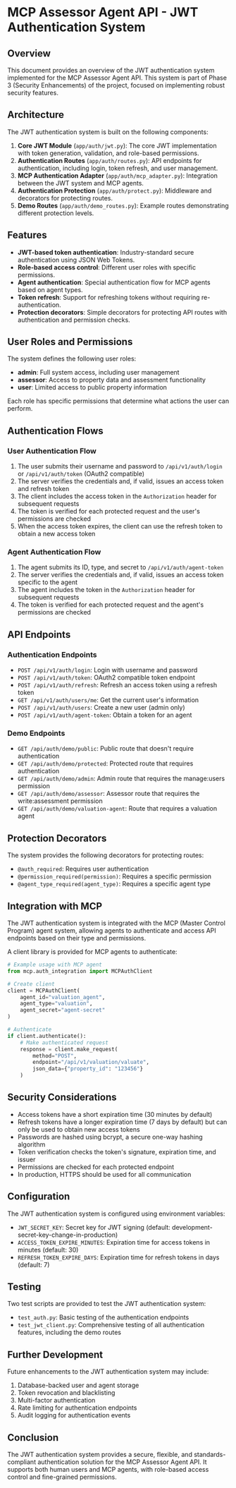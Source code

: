 # MCP Assessor Agent API - JWT Authentication System

## Overview

This document provides an overview of the JWT authentication system implemented for the MCP Assessor Agent API. This system is part of Phase 3 (Security Enhancements) of the project, focused on implementing robust security features.

## Architecture

The JWT authentication system is built on the following components:

1. **Core JWT Module** (`app/auth/jwt.py`): The core JWT implementation with token generation, validation, and role-based permissions.
2. **Authentication Routes** (`app/auth/routes.py`): API endpoints for authentication, including login, token refresh, and user management.
3. **MCP Authentication Adapter** (`app/auth/mcp_adapter.py`): Integration between the JWT system and MCP agents.
4. **Authentication Protection** (`app/auth/protect.py`): Middleware and decorators for protecting routes.
5. **Demo Routes** (`app/auth/demo_routes.py`): Example routes demonstrating different protection levels.

## Features

- **JWT-based token authentication**: Industry-standard secure authentication using JSON Web Tokens.
- **Role-based access control**: Different user roles with specific permissions.
- **Agent authentication**: Special authentication flow for MCP agents based on agent types.
- **Token refresh**: Support for refreshing tokens without requiring re-authentication.
- **Protection decorators**: Simple decorators for protecting API routes with authentication and permission checks.

## User Roles and Permissions

The system defines the following user roles:

- **admin**: Full system access, including user management
- **assessor**: Access to property data and assessment functionality
- **user**: Limited access to public property information

Each role has specific permissions that determine what actions the user can perform.

## Authentication Flows

### User Authentication Flow

1. The user submits their username and password to `/api/v1/auth/login` or `/api/v1/auth/token` (OAuth2 compatible)
2. The server verifies the credentials and, if valid, issues an access token and refresh token
3. The client includes the access token in the `Authorization` header for subsequent requests
4. The token is verified for each protected request and the user's permissions are checked
5. When the access token expires, the client can use the refresh token to obtain a new access token

### Agent Authentication Flow

1. The agent submits its ID, type, and secret to `/api/v1/auth/agent-token`
2. The server verifies the credentials and, if valid, issues an access token specific to the agent
3. The agent includes the token in the `Authorization` header for subsequent requests
4. The token is verified for each protected request and the agent's permissions are checked

## API Endpoints

### Authentication Endpoints

- `POST /api/v1/auth/login`: Login with username and password
- `POST /api/v1/auth/token`: OAuth2 compatible token endpoint
- `POST /api/v1/auth/refresh`: Refresh an access token using a refresh token
- `GET /api/v1/auth/users/me`: Get the current user's information
- `POST /api/v1/auth/users`: Create a new user (admin only)
- `POST /api/v1/auth/agent-token`: Obtain a token for an agent

### Demo Endpoints

- `GET /api/auth/demo/public`: Public route that doesn't require authentication
- `GET /api/auth/demo/protected`: Protected route that requires authentication
- `GET /api/auth/demo/admin`: Admin route that requires the manage:users permission
- `GET /api/auth/demo/assessor`: Assessor route that requires the write:assessment permission
- `GET /api/auth/demo/valuation-agent`: Route that requires a valuation agent

## Protection Decorators

The system provides the following decorators for protecting routes:

- `@auth_required`: Requires user authentication
- `@permission_required(permission)`: Requires a specific permission
- `@agent_type_required(agent_type)`: Requires a specific agent type

## Integration with MCP

The JWT authentication system is integrated with the MCP (Master Control Program) agent system, allowing agents to authenticate and access API endpoints based on their type and permissions.

A client library is provided for MCP agents to authenticate:

```python
# Example usage with MCP agent
from mcp.auth_integration import MCPAuthClient

# Create client
client = MCPAuthClient(
    agent_id="valuation_agent",
    agent_type="valuation",
    agent_secret="agent-secret"
)

# Authenticate
if client.authenticate():
    # Make authenticated request
    response = client.make_request(
        method="POST",
        endpoint="/api/v1/valuation/valuate",
        json_data={"property_id": "123456"}
    )
```

## Security Considerations

- Access tokens have a short expiration time (30 minutes by default)
- Refresh tokens have a longer expiration time (7 days by default) but can only be used to obtain new access tokens
- Passwords are hashed using bcrypt, a secure one-way hashing algorithm
- Token verification checks the token's signature, expiration time, and issuer
- Permissions are checked for each protected endpoint
- In production, HTTPS should be used for all communication

## Configuration

The JWT authentication system is configured using environment variables:

- `JWT_SECRET_KEY`: Secret key for JWT signing (default: development-secret-key-change-in-production)
- `ACCESS_TOKEN_EXPIRE_MINUTES`: Expiration time for access tokens in minutes (default: 30)
- `REFRESH_TOKEN_EXPIRE_DAYS`: Expiration time for refresh tokens in days (default: 7)

## Testing

Two test scripts are provided to test the JWT authentication system:

- `test_auth.py`: Basic testing of the authentication endpoints
- `test_jwt_client.py`: Comprehensive testing of all authentication features, including the demo routes

## Further Development

Future enhancements to the JWT authentication system may include:

1. Database-backed user and agent storage
2. Token revocation and blacklisting
3. Multi-factor authentication
4. Rate limiting for authentication endpoints
5. Audit logging for authentication events

## Conclusion

The JWT authentication system provides a secure, flexible, and standards-compliant authentication solution for the MCP Assessor Agent API. It supports both human users and MCP agents, with role-based access control and fine-grained permissions.